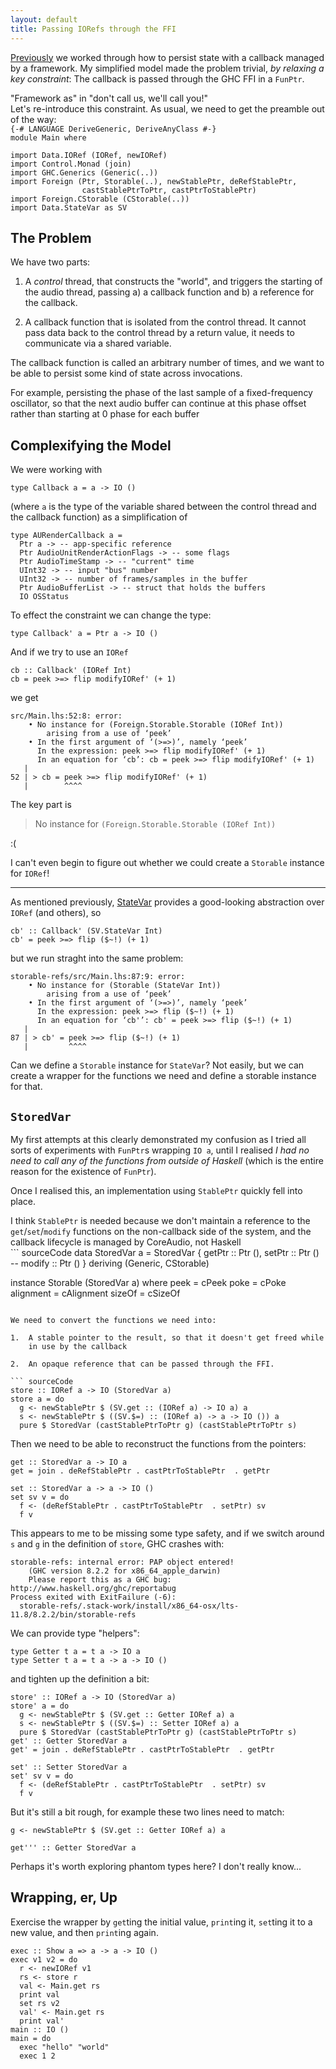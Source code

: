 ```yaml
---
layout: default
title: Passing IORefs through the FFI
---
```


[Previously](callback-and-state) we worked through how to persist state
with a callback managed by a framework. My simplified model made the
problem trivial, *by relaxing a key constraint*: The callback is passed
through the GHC FFI in a `FunPtr`.

<aside>
"Framework as" in "don't call us, we'll call you!"
</aside>
Let's re-introduce this constraint. As usual, we need to get the
preamble out of the way:

``` sourceCode
{-# LANGUAGE DeriveGeneric, DeriveAnyClass #-}
module Main where

import Data.IORef (IORef, newIORef)
import Control.Monad (join)
import GHC.Generics (Generic(..))
import Foreign (Ptr, Storable(..), newStablePtr, deRefStablePtr,
                castStablePtrToPtr, castPtrToStablePtr)
import Foreign.CStorable (CStorable(..))
```

``` sourceCode
import Data.StateVar as SV
```

The Problem
-----------

We have two parts:

1.  A *control* thread, that constructs the "world", and triggers the
    starting of the audio thread, passing a) a callback function and b)
    a reference for the callback.

2.  A callback function that is isolated from the control thread. It
    cannot pass data back to the control thread by a return value, it
    needs to communicate via a shared variable.

The callback function is called an arbitrary number of times, and we
want to be able to persist some kind of state across invocations.

<aside>
For example, persisting the phase of the last sample of a
fixed-frequency oscillator, so that the next audio buffer can continue
at this phase offset rather than starting at 0 phase for each buffer
</aside>
<!-- :( -->

Complexifying the Model
-----------------------

We were working with

``` sourceCode
type Callback a = a -> IO ()
```

(where `a` is the type of the variable shared between the control thread
and the callback function) as a simplification of

    type AURenderCallback a =
      Ptr a -> -- app-specific reference
      Ptr AudioUnitRenderActionFlags -> -- some flags
      Ptr AudioTimeStamp -> -- "current" time
      UInt32 -> -- input "bus" number
      UInt32 -> -- number of frames/samples in the buffer
      Ptr AudioBufferList -> -- struct that holds the buffers
      IO OSStatus

To effect the constraint we can change the type:

``` sourceCode
type Callback' a = Ptr a -> IO ()
```

And if we try to use an `IORef`

    cb :: Callback' (IORef Int)
    cb = peek >=> flip modifyIORef' (+ 1)

we get

    src/Main.lhs:52:8: error:
        • No instance for (Foreign.Storable.Storable (IORef Int))
            arising from a use of ‘peek’
        • In the first argument of ‘(>=>)’, namely ‘peek’
          In the expression: peek >=> flip modifyIORef' (+ 1)
          In an equation for ‘cb’: cb = peek >=> flip modifyIORef' (+ 1)
       |
    52 | > cb = peek >=> flip modifyIORef' (+ 1)
       |        ^^^^

The key part is

> No instance for `(Foreign.Storable.Storable (IORef Int))`

:(

I can't even begin to figure out whether we could create a `Storable`
instance for `IORef`!

------------------------------------------------------------------------

As mentioned previously, <a
href="http://hackage.haskell.org/package/StateVar">StateVar</a> provides
a good-looking abstraction over `IORef` (and others), so

    cb' :: Callback' (SV.StateVar Int)
    cb' = peek >=> flip ($~!) (+ 1)

but we run straght into the same problem:

    storable-refs/src/Main.lhs:87:9: error:
        • No instance for (Storable (StateVar Int))
            arising from a use of ‘peek’
        • In the first argument of ‘(>=>)’, namely ‘peek’
          In the expression: peek >=> flip ($~!) (+ 1)
          In an equation for ‘cb'’: cb' = peek >=> flip ($~!) (+ 1)
       |
    87 | > cb' = peek >=> flip ($~!) (+ 1)
       |         ^^^^

Can we define a `Storable` instance for `StateVar`? Not easily, but we
can create a wrapper for the functions we need and define a storable
instance for that.

`StoredVar`
-----------

My first attempts at this clearly demonstrated my confusion as I tried
all sorts of experiments with `FunPtr`s wrapping `IO a`, until I
realised *I had no need to call any of the functions from outside of
Haskell* (which is the entire reason for the existence of `FunPtr`).

Once I realised this, an implementation using `StablePtr` quickly fell
into place.

<aside>
I think <code>StablePtr</code> is needed because we don't maintain a
reference to the <code>get</code>/<code>set</code>/<code>modify</code>
functions on the non-callback side of the system, and the callback
lifecycle is managed by CoreAudio, not Haskell
</aside>
``` sourceCode
data StoredVar a = StoredVar {
  getPtr :: Ptr (),
  setPtr :: Ptr ()
  -- modify :: Ptr ()
} deriving (Generic, CStorable)

instance Storable (StoredVar a) where
 peek      = cPeek
 poke      = cPoke
 alignment = cAlignment
 sizeOf    = cSizeOf
```

We need to convert the functions we need into:

1.  A stable pointer to the result, so that it doesn't get freed while
    in use by the callback

2.  An opaque reference that can be passed through the FFI.

``` sourceCode
store :: IORef a -> IO (StoredVar a)
store a = do
  g <- newStablePtr $ (SV.get :: (IORef a) -> IO a) a
  s <- newStablePtr $ ((SV.$=) :: (IORef a) -> a -> IO ()) a
  pure $ StoredVar (castStablePtrToPtr g) (castStablePtrToPtr s)
```

Then we need to be able to reconstruct the functions from the pointers:

``` sourceCode
get :: StoredVar a -> IO a
get = join . deRefStablePtr . castPtrToStablePtr  . getPtr

set :: StoredVar a -> a -> IO ()
set sv v = do
  f <- (deRefStablePtr . castPtrToStablePtr  . setPtr) sv
  f v
```

This appears to me to be missing some type safety, and if we switch
around `s` and `g` in the definition of `store`, GHC crashes with:

    storable-refs: internal error: PAP object entered!
        (GHC version 8.2.2 for x86_64_apple_darwin)
        Please report this as a GHC bug:  http://www.haskell.org/ghc/reportabug
    Process exited with ExitFailure (-6):
      storable-refs/.stack-work/install/x86_64-osx/lts-11.8/8.2.2/bin/storable-refs

We can provide type "helpers":

``` sourceCode
type Getter t a = t a -> IO a
type Setter t a = t a -> a -> IO ()
```

and tighten up the definition a bit:

``` sourceCode
store' :: IORef a -> IO (StoredVar a)
store' a = do
  g <- newStablePtr $ (SV.get :: Getter IORef a) a
  s <- newStablePtr $ ((SV.$=) :: Setter IORef a) a
  pure $ StoredVar (castStablePtrToPtr g) (castStablePtrToPtr s)
```

``` sourceCode
get' :: Getter StoredVar a
get' = join . deRefStablePtr . castPtrToStablePtr  . getPtr

set' :: Setter StoredVar a
set' sv v = do
  f <- (deRefStablePtr . castPtrToStablePtr  . setPtr) sv
  f v
```

But it's still a bit rough, for example these two lines need to match:

    g <- newStablePtr $ (SV.get :: Getter IORef a) a

    get''' :: Getter StoredVar a

Perhaps it's worth exploring phantom types here? I don't really know...

Wrapping, er, Up
----------------

Exercise the wrapper by `get`ting the initial value, `print`ing it,
`set`ting it to a new value, and then `print`ing again.

``` sourceCode
exec :: Show a => a -> a -> IO ()
exec v1 v2 = do
  r <- newIORef v1
  rs <- store r
  val <- Main.get rs
  print val
  set rs v2
  val' <- Main.get rs
  print val'
```

``` sourceCode
main :: IO ()
main = do
  exec "hello" "world"
  exec 1 2
```
